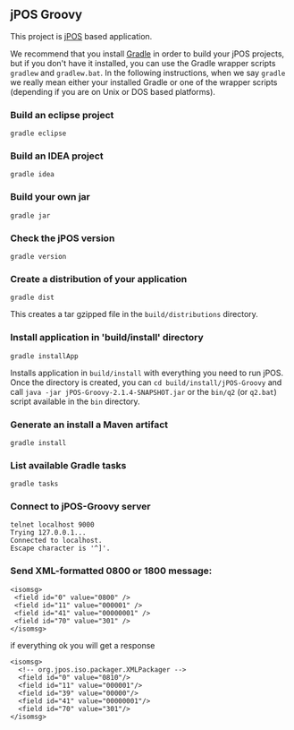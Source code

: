 ## jPOS Groovy

This project is [jPOS](http://jpos.org) based application.

We recommend that you install [Gradle](http://gradle.org/) in order to build your jPOS projects, but if you don't have it installed, you can use the Gradle wrapper scripts `gradlew` and `gradlew.bat`. In the following instructions, when we say `gradle` we really mean either your installed Gradle or one of the wrapper scripts (depending if you are on Unix or DOS based platforms).

### Build an eclipse project
````
gradle eclipse
````

### Build an IDEA project
````
gradle idea
````

### Build your own jar
````
gradle jar
````

### Check the jPOS version
````
gradle version
````

### Create a distribution of your application
````
gradle dist
````
This creates a tar gzipped file in the `build/distributions` directory.

### Install application in 'build/install' directory
````
gradle installApp
````
Installs application in `build/install` with everything you need to run jPOS. Once the directory is created, you can `cd build/install/jPOS-Groovy` and call `java -jar jPOS-Groovy-2.1.4-SNAPSHOT.jar` or the `bin/q2` (or `q2.bat`) script available in the `bin` directory.

### Generate an install a Maven artifact
````
gradle install
````

### List available Gradle tasks
````
gradle tasks
````
### Connect to jPOS-Groovy server
````
telnet localhost 9000
Trying 127.0.0.1...
Connected to localhost.
Escape character is '^]'.

````
### Send  XML-formatted 0800 or 1800 message:
````
<isomsg>
 <field id="0" value="0800" />
 <field id="11" value="000001" />
 <field id="41" value="00000001" />
 <field id="70" value="301" />
</isomsg>
````
if everything ok you will get a response 
````
<isomsg>
  <!-- org.jpos.iso.packager.XMLPackager -->
  <field id="0" value="0810"/>
  <field id="11" value="000001"/>
  <field id="39" value="00000"/>
  <field id="41" value="00000001"/>
  <field id="70" value="301"/>
</isomsg>

````
